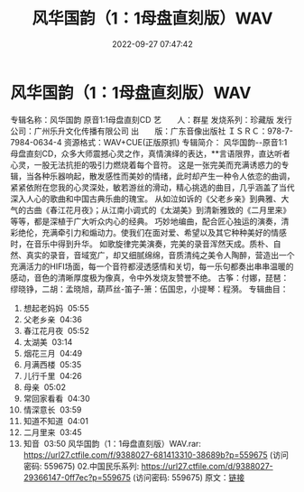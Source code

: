 ﻿---
title: 风华国韵（1：1母盘直刻版）WAV
date: 2022-09-27 07:47:42
categories: 古典音乐、新世纪、纯音雅乐
tags: 纯音雅乐
---
# 风华国韵（1：1母盘直刻版）WAV

专辑名称：风华国韵 原音1:1母盘直刻CD
艺　　人：群星
发烧系列：珍藏版
发行公司：广州乐升文化传播有限公司
出　　版：广东音像出版社
ＩＳＲＣ：978-7-7984-0634-4
资源格式：WAV+CUE(正版原抓)
专辑简介：
风华国韵--原音1:1母盘直刻CD，众多大师震撼心灵之作，真情演绎的表达，**言语限界，直达听者心灵，一股无法抗拒的吸引力燃烧着每个音符。
这是一张完美而充满诱惑力的专辑，当各种乐器响起，散发感性而美妙的情绪，此时却产生一种令人依恋的曲调，紧紧依附在您我的心灵深处，敏若游丝的滑动，精心挑选的曲目，几乎涵盖了当代深入人心的歌曲和中国古典乐曲的瑰宝。
从如泣如诉的《父老乡亲》到典雅、大气的古曲《春江花月夜》；从江南小调式的《太湖美》到清新雅致的《二月里来》等等，都是深植于广大听众内心的经典。
巧妙地编曲，配合匠心独运的演奏，清彩绝伦，充满牵引力和煽动力。使我们在面对爱、希望以及其它种种美好的情感时，在音乐中得到升华。
如歌旋律完美演奏，完美的录音浑然天成。质朴、自然、真实的录音，音域宽广，却又细腻绵绵，音质清纯之美令人陶醉，营造出一个充满活力的HIFI场面，每一个音符都浸透感情和关切，每一乐句都奏出串串温暖的感动，音色的清晰厚度极为像真，令中外发烧友赞誉不绝。
古筝：付娜，琵琶：缪晓铮，二胡：孟晓旭，葫芦丝-笛子-箫：伍国忠，小提琴：程漪。
专辑曲目：
01. 想起老妈妈  05:55
02. 父老乡亲  04:36
03. 春江花月夜  05:52
04. 太湖美  03:14
05. 烟花三月  04:49
06. 月满西楼  05:35
07. 儿行千里  04:26
08. 母亲  05:02
09. 常回家看看  04:30
10. 情深意长  03:59
11. 知道不知道  04:01
12. 二月里来  03:45
13. 知音  03:50
风华国韵（1：1母盘直刻版）WAV.rar: https://url27.ctfile.com/f/9388027-681413310-38689b?p=559675
(访问密码: 559675)
02.中国民乐系列: https://url27.ctfile.com/d/9388027-29366147-0ff7ec?p=559675
(访问密码: 559675)
原文：[链接](https://blog.sina.com.cn/s/blog_1647c7e7601030zmf.html)